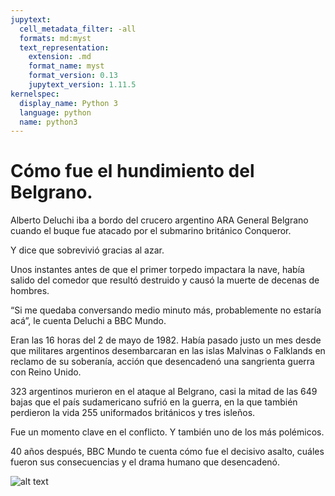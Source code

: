```yaml
---
jupytext:
  cell_metadata_filter: -all
  formats: md:myst
  text_representation:
    extension: .md
    format_name: myst
    format_version: 0.13
    jupytext_version: 1.11.5
kernelspec:
  display_name: Python 3
  language: python
  name: python3
---
```


# Cómo fue el hundimiento del Belgrano.
Alberto Deluchi iba a bordo del crucero argentino ARA General Belgrano cuando el buque fue atacado por el submarino británico Conqueror.

Y dice que sobrevivió gracias al azar.

Unos instantes antes de que el primer torpedo impactara la nave, había salido del comedor que resultó destruido y causó la muerte de decenas de hombres.

“Si me quedaba conversando medio minuto más, probablemente no estaría acá”, le cuenta Deluchi a BBC Mundo.

Eran las 16 horas del 2 de mayo de 1982. Había pasado justo un mes desde que militares argentinos desembarcaran en las islas Malvinas o Falklands en reclamo de su soberanía, acción que desencadenó una sangrienta guerra con Reino Unido.

323 argentinos murieron en el ataque al Belgrano, casi la mitad de las 649 bajas que el país sudamericano sufrió en la guerra, en la que también perdieron la vida 255 uniformados británicos y tres isleños.

Fue un momento clave en el conflicto. Y también uno de los más polémicos.

40 años después, BBC Mundo te cuenta cómo fue el decisivo asalto, cuáles fueron sus consecuencias y el drama humano que desencadenó.


![alt text](belgrano.jfif)

